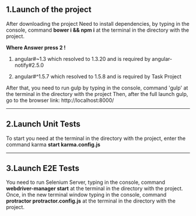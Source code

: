 ## 1.Launch of the project

After downloading the project
Need to install dependencies, by typing in the console, command **bower i && npm i**
at the terminal in the directory with the project.

**Where Answer press 2 !**

1) angular#~1.3 which resolved to 1.3.20 and is required by angular-notify#2.5.0

2) angular#^1.5.7 which resolved to 1.5.8 and is required by Task Project

After that, you need to run gulp by typing in the console, command 'gulp'
at the terminal in the directory with the project
Then, after the full launch gulp, go to the browser link:
http://localhost:8000/

--------------------------

## 2.Launch Unit Tests

To start you need at the terminal in the directory with the project, enter the command
karma **start karma.config.js**

--------------------------

## 3.Launch E2E Tests

You need to run Selenium Server, typing in the console, command **webdriver-manager start**
at the terminal in the directory with the project.
Once, in the new terminal window typing in the console, command **protractor protractor.config.js**
at the terminal in the directory with the project.
